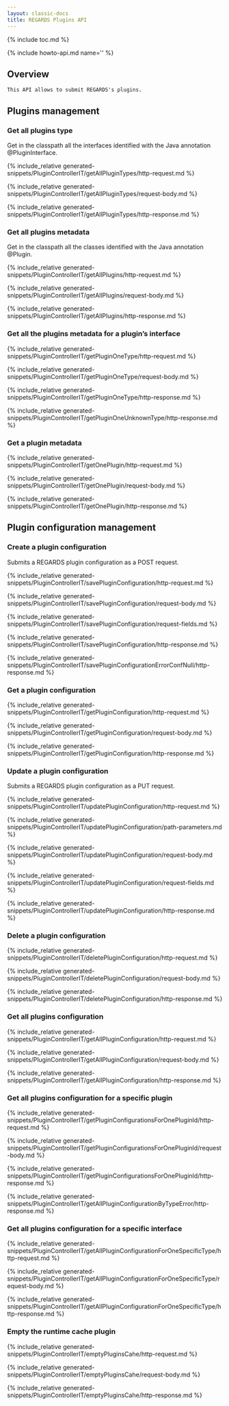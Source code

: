```yaml
---
layout: classic-docs
title: REGARDS Plugins API
---
```


{% include toc.md %}

{% include howto-api.md name='<microservice>' %}

## Overview

    This API allows to submit REGARDS's plugins.

## Plugins management

### Get all plugins type

Get in the classpath all the interfaces identified with the Java
annotation @PluginInterface.

{% include_relative generated-snippets/PluginControllerIT/getAllPluginTypes/http-request.md %}

{% include_relative generated-snippets/PluginControllerIT/getAllPluginTypes/request-body.md %}

{% include_relative generated-snippets/PluginControllerIT/getAllPluginTypes/http-response.md %}

### Get all plugins metadata

Get in the classpath all the classes identified with the Java annotation
@Plugin.

{% include_relative generated-snippets/PluginControllerIT/getAllPlugins/http-request.md %}

{% include_relative generated-snippets/PluginControllerIT/getAllPlugins/request-body.md %}

{% include_relative generated-snippets/PluginControllerIT/getAllPlugins/http-response.md %}

### Get all the plugins metadata for a plugin’s interface

{% include_relative generated-snippets/PluginControllerIT/getPluginOneType/http-request.md %}

{% include_relative generated-snippets/PluginControllerIT/getPluginOneType/request-body.md %}

{% include_relative generated-snippets/PluginControllerIT/getPluginOneType/http-response.md %}

{% include_relative generated-snippets/PluginControllerIT/getPluginOneUnknownType/http-response.md %}

### Get a plugin metadata

{% include_relative generated-snippets/PluginControllerIT/getOnePlugin/http-request.md %}

{% include_relative generated-snippets/PluginControllerIT/getOnePlugin/request-body.md %}

{% include_relative generated-snippets/PluginControllerIT/getOnePlugin/http-response.md %}

## Plugin configuration management

### Create a plugin configuration

Submits a REGARDS plugin configuration as a POST request.

{% include_relative generated-snippets/PluginControllerIT/savePluginConfiguration/http-request.md %}

{% include_relative generated-snippets/PluginControllerIT/savePluginConfiguration/request-body.md %}

{% include_relative generated-snippets/PluginControllerIT/savePluginConfiguration/request-fields.md %}

{% include_relative generated-snippets/PluginControllerIT/savePluginConfiguration/http-response.md %}

{% include_relative generated-snippets/PluginControllerIT/savePluginConfigurationErrorConfNull/http-response.md %}

### Get a plugin configuration

{% include_relative generated-snippets/PluginControllerIT/getPluginConfiguration/http-request.md %}

{% include_relative generated-snippets/PluginControllerIT/getPluginConfiguration/request-body.md %}

{% include_relative generated-snippets/PluginControllerIT/getPluginConfiguration/http-response.md %}

### Update a plugin configuration

Submits a REGARDS plugin configuration as a PUT request.

{% include_relative generated-snippets/PluginControllerIT/updatePluginConfiguration/http-request.md %}

{% include_relative generated-snippets/PluginControllerIT/updatePluginConfiguration/path-parameters.md %}

{% include_relative generated-snippets/PluginControllerIT/updatePluginConfiguration/request-body.md %}

{% include_relative generated-snippets/PluginControllerIT/updatePluginConfiguration/request-fields.md %}

{% include_relative generated-snippets/PluginControllerIT/updatePluginConfiguration/http-response.md %}

### Delete a plugin configuration

{% include_relative generated-snippets/PluginControllerIT/deletePluginConfiguration/http-request.md %}

{% include_relative generated-snippets/PluginControllerIT/deletePluginConfiguration/request-body.md %}

{% include_relative generated-snippets/PluginControllerIT/deletePluginConfiguration/http-response.md %}

### Get all plugins configuration

{% include_relative generated-snippets/PluginControllerIT/getAllPluginConfiguration/http-request.md %}

{% include_relative generated-snippets/PluginControllerIT/getAllPluginConfiguration/request-body.md %}

{% include_relative generated-snippets/PluginControllerIT/getAllPluginConfiguration/http-response.md %}

### Get all plugins configuration for a specific plugin

{% include_relative generated-snippets/PluginControllerIT/getPluginConfigurationsForOnePluginId/http-request.md %}

{% include_relative generated-snippets/PluginControllerIT/getPluginConfigurationsForOnePluginId/request-body.md %}

{% include_relative generated-snippets/PluginControllerIT/getPluginConfigurationsForOnePluginId/http-response.md %}

{% include_relative generated-snippets/PluginControllerIT/getAllPluginConfigurationByTypeError/http-response.md %}

### Get all plugins configuration for a specific interface

{% include_relative generated-snippets/PluginControllerIT/getAllPluginConfigurationForOneSpecificType/http-request.md %}

{% include_relative generated-snippets/PluginControllerIT/getAllPluginConfigurationForOneSpecificType/request-body.md %}

{% include_relative generated-snippets/PluginControllerIT/getAllPluginConfigurationForOneSpecificType/http-response.md %}

### Empty the runtime cache plugin

{% include_relative generated-snippets/PluginControllerIT/emptyPluginsCahe/http-request.md %}

{% include_relative generated-snippets/PluginControllerIT/emptyPluginsCahe/request-body.md %}

{% include_relative generated-snippets/PluginControllerIT/emptyPluginsCahe/http-response.md %}
